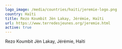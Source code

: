 ```yaml
---
logo_image: /media/countries/haiti/jeremie-logo.png
country: Haïti
title: Rezo Koumbit Jèn Lakay, Jérémie, Haïti
url: https://www.terredesjeunes.org/jeremie.html
active: true
---
```

Rezo Koumbit Jèn Lakay, Jérémie, Haïti